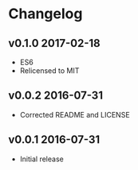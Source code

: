 # Changelog

## v0.1.0 2017-02-18

  * ES6
  * Relicensed to MIT

## v0.0.2 2016-07-31

  * Corrected README and LICENSE

## v0.0.1 2016-07-31

  * Initial release
